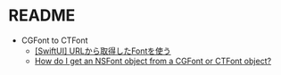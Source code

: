 #  README

- CGFont to CTFont
    - [\[SwiftUI\] URLから取得したFontを使う](https://zenn.dev/en3_hcl/articles/4d6099ae8fd498)
    - [How do I get an NSFont object from a CGFont or CTFont object?](https://stackoverflow.com/questions/4942711/how-do-i-get-an-nsfont-object-from-a-cgfont-or-ctfont-object)
